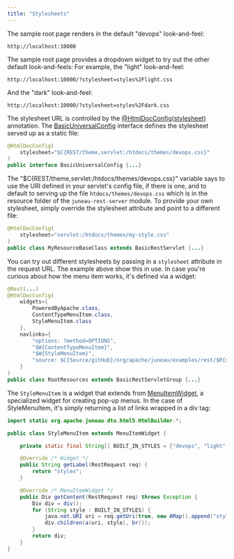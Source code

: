 ```yaml
---
title: "Stylesheets"
---
```


The sample root page renders in the default "devops" look-and-feel:

```text
http://localhost:10000
```


The sample root page provides a dropdown widget to try out the other default look-and-feels: For example, the "light" look-and-feel:

```text
http://localhost:10000/?stylesheet=styles%2Flight.css
```


And the "dark" look-and-feel:

```text
http://localhost:10000/?stylesheet=styles%2Fdark.css
```


The stylesheet URL is controlled by the [@HtmlDocConfig(stylesheet)](../apidocs/org/apache/juneau/html/annotation/HtmlDocConfig.html#stylesheet()) annotation.
The [BasicUniversalConfig](../apidocs/org/apache/juneau/rest/config/BasicUniversalConfig.html) interface defines the stylesheet served up as a static file:

```java
@HtmlDocConfig(
    stylesheet="$C{REST/theme,servlet:/htdocs/themes/devops.css}"
)
public interface BasicUniversalConfig {...}
```


The "$C\{REST/theme,servlet:/htdocs/themes/devops.css\}" variable says to use the URI defined in your servlet's config file, if there is one, and to default to serving up the file `htdocs/themes/devops.css` which is in the resource folder of the `juneau-rest-server` module.
To provide your own stylesheet, simply override the stylesheet attribute and point to a different file:

```java
@HtmlDocConfig(
    stylesheet="servlet:/htdocs/themes/my-style.css"
)
public class MyResourceBaseClass extends BasicRestServlet {...}
```


You can try out different stylesheets by passing in a `stylesheet` attribute in the request URL.
The example above show this in use.
In case you're curious about how the menu item works, it's defined via a widget:

```java
@Rest(...)
@HtmlDocConfig(
    widgets={
        PoweredByApache.class,
        ContentTypeMenuItem.class,
        StyleMenuItem.class
    },
    navlinks={
        "options: ?method=OPTIONS",
        "$W{ContentTypeMenuItem}",
        "$W{StyleMenuItem}",
        "source: $C{Source/gitHub}/org/apache/juneau/examples/rest/$R{servletClassSimple}.java"
    }
)
public class RootResources extends BasicRestServletGroup {...}
```


The `StyleMenuItem` is a widget that extends from [MenuItemWidget](../apidocs/org/apache/juneau/rest/widget/MenuItemWidget.html), a specialized widget for creating pop-up menus.
In the case of StyleMenuItem, it's simply returning a list of links wrapped in a div tag:

```java
import static org.apache.juneau.dto.html5.HtmlBuilder.*;

public class StyleMenuItem extends MenuItemWidget {

    private static final String[] BUILT_IN_STYLES = {"devops", "light", "original", "dark"};

    @Override /* Widget */
    public String getLabel(RestRequest req) {
        return "styles";
    }

    @Override /* MenuItemWidget */
    public Div getContent(RestRequest req) throws Exception {
        Div div = div();
        for (String style : BUILT_IN_STYLES) {
            java.net.URI uri = req.getUri(true, new AMap().append("stylesheet", "styles/"+s+".css"));
            div.children(a(uri, style), br());
        }
        return div;
    }
}

```
